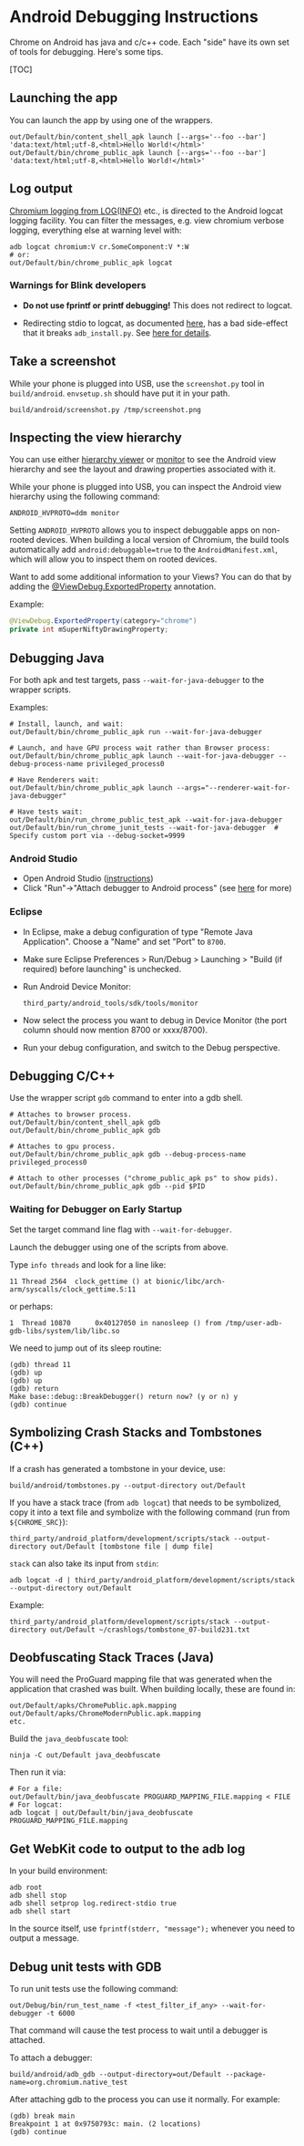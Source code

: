 # Android Debugging Instructions

Chrome on Android has java and c/c++ code. Each "side" have its own set of tools
for debugging. Here's some tips.

[TOC]

## Launching the app

You can launch the app by using one of the wrappers.

```shell
out/Default/bin/content_shell_apk launch [--args='--foo --bar'] 'data:text/html;utf-8,<html>Hello World!</html>'
out/Default/bin/chrome_public_apk launch [--args='--foo --bar'] 'data:text/html;utf-8,<html>Hello World!</html>'
```

## Log output

[Chromium logging from LOG(INFO)](https://chromium.googlesource.com/chromium/src/+/master/docs/android_logging.md)
etc., is directed to the Android logcat logging facility. You can filter the
messages, e.g. view chromium verbose logging, everything else at warning level
with:

```shell
adb logcat chromium:V cr.SomeComponent:V *:W
# or:
out/Default/bin/chrome_public_apk logcat
```

### Warnings for Blink developers

*   **Do not use fprintf or printf debugging!** This does not
    redirect to logcat.

*   Redirecting stdio to logcat, as documented
    [here](https://developer.android.com/studio/command-line/logcat.html#viewingStd),
    has a bad side-effect that it breaks `adb_install.py`. See
    [here for details](http://stackoverflow.com/questions/28539676/android-adb-fails-to-install-apk-to-nexus-5-on-windows-8-1).

## Take a screenshot

While your phone is plugged into USB, use the `screenshot.py` tool in
`build/android`. `envsetup.sh` should have put it in your path.

```shell
build/android/screenshot.py /tmp/screenshot.png
```

## Inspecting the view hierarchy

You can use either
[hierarchy viewer](https://developer.android.com/studio/profile/hierarchy-viewer-setup.html)
or [monitor](https://developer.android.com/studio/profile/monitor.html) to see
the Android view hierarchy and see the layout and drawing properties associated
with it.

While your phone is plugged into USB, you can inspect the Android view hierarchy
using the following command:

```shell
ANDROID_HVPROTO=ddm monitor
```

Setting `ANDROID_HVPROTO` allows you to inspect debuggable apps on non-rooted
devices.  When building a local version of Chromium, the build tools
automatically add `android:debuggable=true` to the `AndroidManifest.xml`, which
will allow you to inspect them on rooted devices.

Want to add some additional information to your Views? You can do that by
adding the
[@ViewDebug.ExportedProperty](https://developer.android.com/reference/android/view/ViewDebug.ExportedProperty.html)
annotation.

Example:

```java
@ViewDebug.ExportedProperty(category="chrome")
private int mSuperNiftyDrawingProperty;
```

## Debugging Java

For both apk and test targets, pass `--wait-for-java-debugger` to the wrapper
scripts.

Examples:

```shell
# Install, launch, and wait:
out/Default/bin/chrome_public_apk run --wait-for-java-debugger

# Launch, and have GPU process wait rather than Browser process:
out/Default/bin/chrome_public_apk launch --wait-for-java-debugger --debug-process-name privileged_process0

# Have Renderers wait:
out/Default/bin/chrome_public_apk launch --args="--renderer-wait-for-java-debugger"

# Have tests wait:
out/Default/bin/run_chrome_public_test_apk --wait-for-java-debugger
out/Default/bin/run_chrome_junit_tests --wait-for-java-debugger  # Specify custom port via --debug-socket=9999
```

### Android Studio
*   Open Android Studio ([instructions](android_studio.md))
*   Click "Run"->"Attach debugger to Android process" (see
[here](https://developer.android.com/studio/debug/index.html) for more)

### Eclipse
*   In Eclipse, make a debug configuration of type "Remote Java Application".
    Choose a "Name" and set "Port" to `8700`.

*   Make sure Eclipse Preferences > Run/Debug > Launching > "Build (if required)
    before launching" is unchecked.

*   Run Android Device Monitor:

    ```shell
    third_party/android_tools/sdk/tools/monitor
    ```

*   Now select the process you want to debug in Device Monitor (the port column
    should now mention 8700 or xxxx/8700).

*   Run your debug configuration, and switch to the Debug perspective.

## Debugging C/C++

Use the wrapper script `gdb` command to enter into a gdb shell.

```shell
# Attaches to browser process.
out/Default/bin/content_shell_apk gdb
out/Default/bin/chrome_public_apk gdb

# Attaches to gpu process.
out/Default/bin/chrome_public_apk gdb --debug-process-name privileged_process0

# Attach to other processes ("chrome_public_apk ps" to show pids).
out/Default/bin/chrome_public_apk gdb --pid $PID
```

### Waiting for Debugger on Early Startup

Set the target command line flag with `--wait-for-debugger`.

Launch the debugger using one of the scripts from above.

Type `info threads` and look for a line like:

```
11 Thread 2564  clock_gettime () at bionic/libc/arch-arm/syscalls/clock_gettime.S:11
```

or perhaps:

```
1  Thread 10870      0x40127050 in nanosleep () from /tmp/user-adb-gdb-libs/system/lib/libc.so
```

We need to jump out of its sleep routine:

```
(gdb) thread 11
(gdb) up
(gdb) up
(gdb) return
Make base::debug::BreakDebugger() return now? (y or n) y
(gdb) continue
```

## Symbolizing Crash Stacks and Tombstones (C++)

If a crash has generated a tombstone in your device, use:

```shell
build/android/tombstones.py --output-directory out/Default
```

If you have a stack trace (from `adb logcat`) that needs to be symbolized, copy
it into a text file and symbolize with the following command (run from
`${CHROME_SRC}`):

```shell
third_party/android_platform/development/scripts/stack --output-directory out/Default [tombstone file | dump file]
```

`stack` can also take its input from `stdin`:

```shell
adb logcat -d | third_party/android_platform/development/scripts/stack --output-directory out/Default
```

Example:

```shell
third_party/android_platform/development/scripts/stack --output-directory out/Default ~/crashlogs/tombstone_07-build231.txt
```

## Deobfuscating Stack Traces (Java)

You will need the ProGuard mapping file that was generated when the application
that crashed was built. When building locally, these are found in:

```shell
out/Default/apks/ChromePublic.apk.mapping
out/Default/apks/ChromeModernPublic.apk.mapping
etc.
```

Build the `java_deobfuscate` tool:

```shell
ninja -C out/Default java_deobfuscate
```

Then run it via:

```shell
# For a file:
out/Default/bin/java_deobfuscate PROGUARD_MAPPING_FILE.mapping < FILE
# For logcat:
adb logcat | out/Default/bin/java_deobfuscate PROGUARD_MAPPING_FILE.mapping
```

## Get WebKit code to output to the adb log

In your build environment:

```shell
adb root
adb shell stop
adb shell setprop log.redirect-stdio true
adb shell start
```

In the source itself, use `fprintf(stderr, "message");` whenever you need to
output a message.

## Debug unit tests with GDB

To run unit tests use the following command:

```shell
out/Debug/bin/run_test_name -f <test_filter_if_any> --wait-for-debugger -t 6000
```

That command will cause the test process to wait until a debugger is attached.

To attach a debugger:

```shell
build/android/adb_gdb --output-directory=out/Default --package-name=org.chromium.native_test
```

After attaching gdb to the process you can use it normally. For example:

```
(gdb) break main
Breakpoint 1 at 0x9750793c: main. (2 locations)
(gdb) continue
```

